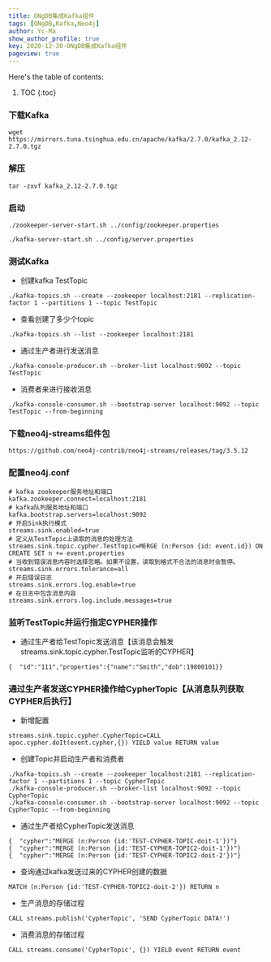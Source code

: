 ```yaml
---
title: ONgDB集成Kafka组件
tags: [ONgDB,Kafka,Neo4j]
author: Yc-Ma
show_author_profile: true
key: 2020-12-30-ONgDB集成Kafka组件
pageview: true
---
```


Here's the table of contents:
1. TOC
{:toc}

### 下载Kafka
```
wget https://mirrors.tuna.tsinghua.edu.cn/apache/kafka/2.7.0/kafka_2.12-2.7.0.tgz
```

### 解压
```
tar -zxvf kafka_2.12-2.7.0.tgz
```

### 启动
```
./zookeeper-server-start.sh ../config/zookeeper.properties
```
```
./kafka-server-start.sh ../config/server.properties
```

### 测试Kafka
- 创建kafka TestTopic
```
./kafka-topics.sh --create --zookeeper localhost:2181 --replication-factor 1 --partitions 1 --topic TestTopic
```
- 查看创建了多少个topic
```
./kafka-topics.sh --list --zookeeper localhost:2181
```
- 通过生产者进行发送消息
```
./kafka-console-producer.sh --broker-list localhost:9092 --topic TestTopic
```
- 消费者来进行接收消息
```
./kafka-console-consumer.sh --bootstrap-server localhost:9092 --topic TestTopic --from-beginning
```

### 下载neo4j-streams组件包
```
https://github.com/neo4j-contrib/neo4j-streams/releases/tag/3.5.12
```

### 配置neo4j.conf
```
# kafka zookeeper服务地址和端口
kafka.zookeeper.connect=localhost:2181
# kafka队列服务地址和端口
kafka.bootstrap.servers=localhost:9092
# 开启Sink执行模式
streams.sink.enabled=true
# 定义从TestTopic上读取的消息的处理方法
streams.sink.topic.cypher.TestTopic=MERGE (n:Person {id: event.id}) ON CREATE SET n += event.properties
# 当收到错误消息内容时选择忽略。如果不设置，读取到格式不合法的消息时会暂停。
streams.sink.errors.tolerance=all
# 开启错误日志
streams.sink.errors.log.enable=true
# 在日志中包含消息内容
streams.sink.errors.log.include.messages=true
```

### 监听TestTopic并运行指定CYPHER操作
- 通过生产者给TestTopic发送消息【该消息会触发streams.sink.topic.cypher.TestTopic监听的CYPHER】
```
{  "id":"111","properties":{"name":"Smith","dob":19800101}}
```

### 通过生产者发送CYPHER操作给CypherTopic【从消息队列获取CYPHER后执行】
- 新增配置
```
streams.sink.topic.cypher.CypherTopic=CALL apoc.cypher.doIt(event.cypher,{}) YIELD value RETURN value
```
- 创建Topic并启动生产者和消费者
```
./kafka-topics.sh --create --zookeeper localhost:2181 --replication-factor 1 --partitions 1 --topic CypherTopic
./kafka-console-producer.sh --broker-list localhost:9092 --topic CypherTopic
./kafka-console-consumer.sh --bootstrap-server localhost:9092 --topic CypherTopic --from-beginning
```
- 通过生产者给CypherTopic发送消息
```
{  "cypher":"MERGE (n:Person {id:'TEST-CYPHER-TOPIC-doit-1'})"}
{  "cypher":"MERGE (n:Person {id:'TEST-CYPHER-TOPIC2-doit-1'})"}
{  "cypher":"MERGE (n:Person {id:'TEST-CYPHER-TOPIC2-doit-2'})"}
```
- 查询通过kafka发送过来的CYPHER创建的数据
```
MATCH (n:Person {id:'TEST-CYPHER-TOPIC2-doit-2'}) RETURN n
```
- 生产消息的存储过程
```
CALL streams.publish('CypherTopic', 'SEND CypherTopic DATA!')
```
- 消费消息的存储过程
```
CALL streams.consume('CypherTopic', {}) YIELD event RETURN event
```


